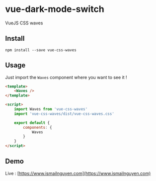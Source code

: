 # vue-dark-mode-switch
VueJS CSS waves

## Install
```shell
npm install --save vue-css-waves
```

## Usage
Just import the `Waves` component where you want to see it !

```html
<template>
    <Waves />
</template>

<script>
	import Waves from 'vue-css-waves'
    import 'vue-css-waves/dist/vue-css-waves.css'

	export default {
		components: {
			Waves
		}
	}
</script>
```

## Demo

Live : [https://www.ismailnguyen.com](https://www.ismailnguyen.com)


